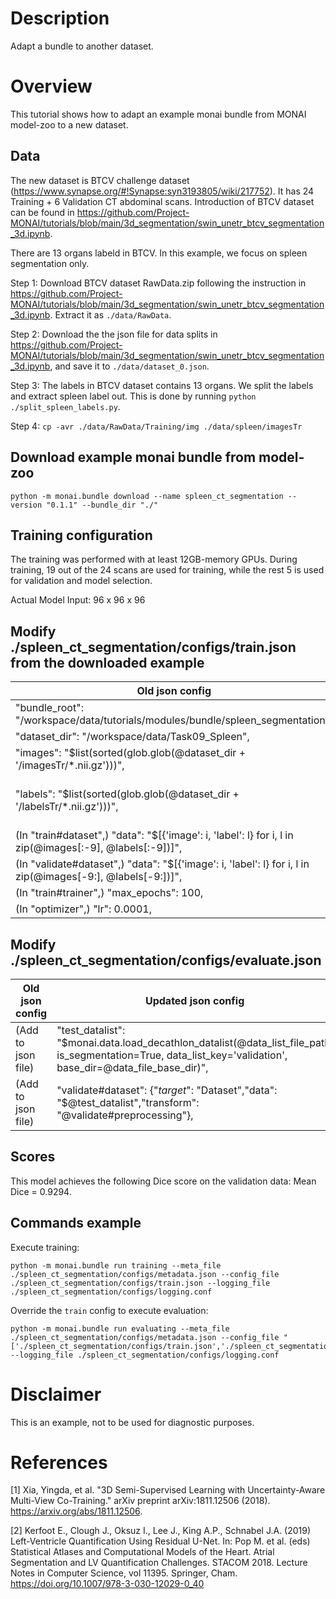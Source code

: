 # Description
Adapt a bundle to another dataset.

# Overview
This tutorial shows how to adapt an example monai bundle from MONAI model-zoo to a new dataset.

## Data
The new dataset is BTCV challenge dataset (https://www.synapse.org/#!Synapse:syn3193805/wiki/217752). It has 24 Training + 6 Validation CT abdominal scans.
Introduction of BTCV dataset can be found in https://github.com/Project-MONAI/tutorials/blob/main/3d_segmentation/swin_unetr_btcv_segmentation_3d.ipynb.

There are 13 organs labeld in BTCV. In this example, we focus on spleen segmentation only.

Step 1: Download BTCV dataset RawData.zip following the instruction in https://github.com/Project-MONAI/tutorials/blob/main/3d_segmentation/swin_unetr_btcv_segmentation_3d.ipynb. Extract it as `./data/RawData`.

Step 2: Download the the json file for data splits in https://github.com/Project-MONAI/tutorials/blob/main/3d_segmentation/swin_unetr_btcv_segmentation_3d.ipynb, and save it to `./data/dataset_0.json`.

Step 3: The labels in BTCV dataset contains 13 organs. We split the labels and extract spleen label out. This is done by running `python ./split_spleen_labels.py`.

Step 4: `cp -avr ./data/RawData/Training/img ./data/spleen/imagesTr`

## Download example monai bundle from model-zoo
```
python -m monai.bundle download --name spleen_ct_segmentation --version "0.1.1" --bundle_dir "./"
```

## Training configuration
The training was performed with at least 12GB-memory GPUs.
During training, 19 out of the 24 scans are used for training, while the rest 5 is used for validation and model selection.

Actual Model Input: 96 x 96 x 96

## Modify ./spleen_ct_segmentation/configs/train.json from the downloaded example
| Old json config | Updated json config |
| --- | --- |
| "bundle_root": "/workspace/data/tutorials/modules/bundle/spleen_segmentation", | "bundle_root": "./spleen_ct_segmentation", |
| "dataset_dir": "/workspace/data/Task09_Spleen",| "data_file_base_dir": "./data/spleen", |
| "images": "$list(sorted(glob.glob(@dataset_dir + '/imagesTr/*.nii.gz')))",| "data_list_file_path": "./data/dataset_0.json", |
| "labels": "$list(sorted(glob.glob(@dataset_dir + '/labelsTr/*.nii.gz')))",| "train_datalist": "$monai.data.load_decathlon_datalist(@data_list_file_path, is_segmentation=True, data_list_key='training', base_dir=@data_file_base_dir)", |
| (In "train#dataset",) "data": "$[{'image': i, 'label': l} for i, l in zip(@images[:-9], @labels[:-9])]",| "data": "$@train_datalist[: int(0.8 * len(@train_datalist))]", |
| (In "validate#dataset",) "data": "$[{'image': i, 'label': l} for i, l in zip(@images[-9:], @labels[-9:])]",| "data": "$@train_datalist[int(0.8 * len(@train_datalist)):]", |
| (In "train#trainer",) "max_epochs": 100,| "max_epochs": 600,|
| (In "optimizer",) "lr": 0.0001,| "lr": 0.0002,|

## Modify ./spleen_ct_segmentation/configs/evaluate.json
| Old json config | Updated json config |
| --- | --- |
| (Add to json file)| "test_datalist": "$monai.data.load_decathlon_datalist(@data_list_file_path, is_segmentation=True, data_list_key='validation', base_dir=@data_file_base_dir)", |
| (Add to json file)| "validate#dataset": {"_target_": "Dataset","data": "$@test_datalist","transform": "@validate#preprocessing"},|


## Scores
This model achieves the following Dice score on the validation data:
Mean Dice = 0.9294.


## Commands example

Execute training:

```
python -m monai.bundle run training --meta_file ./spleen_ct_segmentation/configs/metadata.json --config_file ./spleen_ct_segmentation/configs/train.json --logging_file ./spleen_ct_segmentation/configs/logging.conf
```

Override the `train` config to execute evaluation:

```
python -m monai.bundle run evaluating --meta_file ./spleen_ct_segmentation/configs/metadata.json --config_file "['./spleen_ct_segmentation/configs/train.json','./spleen_ct_segmentation/configs/evaluate.json']" --logging_file ./spleen_ct_segmentation/configs/logging.conf
```



# Disclaimer
This is an example, not to be used for diagnostic purposes.

# References
[1] Xia, Yingda, et al. "3D Semi-Supervised Learning with Uncertainty-Aware Multi-View Co-Training." arXiv preprint arXiv:1811.12506 (2018). https://arxiv.org/abs/1811.12506.

[2] Kerfoot E., Clough J., Oksuz I., Lee J., King A.P., Schnabel J.A. (2019) Left-Ventricle Quantification Using Residual U-Net. In: Pop M. et al. (eds) Statistical Atlases and Computational Models of the Heart. Atrial Segmentation and LV Quantification Challenges. STACOM 2018. Lecture Notes in Computer Science, vol 11395. Springer, Cham. https://doi.org/10.1007/978-3-030-12029-0_40
